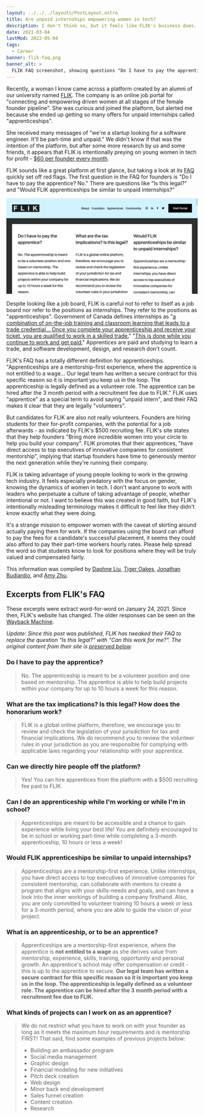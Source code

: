 ```yaml
---
layout: ../../../layouts/PostLayout.astro
title: Are unpaid internships empowering women in tech?
description: I don't think so, but it feels like FLIK's business does.
date: 2021-03-04
lastMod: 2022-05-04
tags:
  - Career
banner: flik-faq.png
banner_alt: >
  FLIK FAQ screenshot, showing questions "Do I have to pay the apprentice?", "What are the tax implications? Is this legal?", and "Would FLIK apprenticeships be similar to unpaid internships?"
---
```


Recently, a woman I know came across a platform created by an alumni of our university named [FLIK](https://weareflik.com/). The company is an online job portal for "connecting and empowering driven women at all stages of the female founder pipeline". She was curious and joined the platform, but alerted me because she ended up getting so many offers for unpaid internships called "apprenticeships".

She received many messages of "we're a startup looking for a software engineer. It'll be part-time and unpaid." We didn't know if that was the intention of the platform, but after some more research by us and some friends, it appears that FLIK is intentionally preying on young women in tech for profit - [$60 per founder every month](https://weareflik.com/founders).

FLIK sounds like a great platform at first glance, but taking a look at its [FAQ](https://weareflik.com/faqs) quickly set off red flags. The first question in the FAQ for founders is "Do I have to pay the apprentice? No." There are questions like "Is this legal?" and "Would FLIK apprenticeships be similar to unpaid internships?"

![FLIK FAQ screenshot, showing questions "Do I have to pay the apprentice?", "What are the tax implications? Is this legal?", and "Would FLIK apprenticeships be similar to unpaid internships?"](flik-faq.png)

Despite looking like a job board, FLIK is careful not to refer to itself as a job board nor refer to the positions as internships. They refer to the positions as "apprenticeships". Government of Canada defines internships as "[a combination of on-the-job training and classroom learning that leads to a trade credential... Once you complete your apprenticeship and receive your ticket, you are qualified to work in a skilled trade.](https://www.itabc.ca/about-apprentices/apprenticeship-basics)" "[This is done while you continue to work and get paid.](https://www.canada.ca/en/employment-social-development/services/apprentices/become-apprentice.html)" Apprentices are paid and studying to learn a trade, and software development, design, and research don't count.

FLIK's FAQ has a totally different definition for apprenticeships. "Apprenticeships are a mentorship-first experience, where the apprentice is not entitled to a wage... Our legal team has written a secure contract for this specific reason so it is important you keep us in the loop. The apprenticeship is legally defined as a volunteer role. The apprentice can be hired after the 3 month period with a recruitment fee due to FLIK." FLIK uses "apprentice" as a special term to avoid saying "unpaid intern", and their FAQ makes it clear that they are legally "volunteers".

But candidates for FLIK are also not really volunteers. Founders are hiring students for their for-profit companies, with the potential for a job afterwards - as indicated by FLIK's $500 recruiting fee. FLIK's site states that they help founders "Bring more incredible women into your circle to help you build your company". FLIK promotes that their apprentices, "have direct access to top executives of innovative companies for consistent mentorship", implying that startup founders have time to generously mentor the next generation while they're running their company.

FLIK is taking advantage of young people looking to work in the growing tech industry. It feels especially predatory with the focus on gender, knowing the dynamics of women in tech. I don't want anyone to work with leaders who perpetuate a culture of taking advantage of people, whether intentional or not. I want to believe this was created in good faith, but FLIK's intentionally misleading terminology makes it difficult to feel like they didn't know exactly what they were doing.

It's a strange mission to empower women with the caveat of skirting around actually paying them for work. If the companies using the board can afford to pay the fees for a candidate's successful placement, it seems they could also afford to pay their part-time workers hourly rates. Please help spread the word so that students know to look for positions where they will be truly valued and compensated fairly.

This information was compiled by [Daphne Liu](https://twitter.com/DevDaphne), [Tiger Oakes](https://twitter.com/Not_Woods), [Jonathan Budiardjo](https://github.com/Jopika), and [Amy Zhu](https://twitter.com/zhucchina).

## Excerpts from FLIK's FAQ

These excerpts were extract word-for-word on January 24, 2021. Since then, FLIK's website has changed. The older responses can be seen on the [Wayback Machine](http://web.archive.org/web/20210124074758/https://weareflik.com/faqs).

_Update: Since this post was published, FLIK has tweaked their FAQ to replace the question "Is this legal?" with "Can this work for me?". The original content from their site is [preserved below](#what-are-the-tax-implications-is-this-legal-how-does-the-honorarium-work)._

### Do I have to pay the apprentice?

> No. The apprenticeship is meant to be a volunteer position and one based on mentorship. The apprentice is able to help build projects within your company for up to 10 hours a week for this reason.

### What are the tax implications? Is this legal? How does the honorarium work?

> FLIK is a global online platform, therefore, we encourage you to review and check the legislation of your jurisdiction for tax and financial implications. We do recommend you to review the volunteer rules in your jurisdiction as you are responsible for complying with applicable laws regarding your relationship with your apprentice.

### Can we directly hire people off the platform?

> Yes! You can hire apprentices from the platform with a $500 recruiting fee paid to FLIK.

### Can I do an apprenticeship while I'm working or while I'm in school?

> Apprenticeships are meant to be accessible and a chance to gain experience while living your best life! You are definitely encouraged to be in school or working part-time while completing a 3-month apprenticeship, 10 hours or less a week!

### Would FLIK apprenticeships be similar to unpaid internships?

> Apprenticeships are a mentorship-first experience. Unlike internships, you have direct access to top executives of innovative companies for consistent mentorship, can collaborate with mentors to create a program that aligns with your skills-needs and goals, and can have a look into the inner workings of building a company firsthand. Also, you are only committed to volunteer training 10 hours a week or less for a 3-month period, where you are able to guide the vision of your project.

### What is an apprenticeship, or to be an apprentice?

> Apprenticeships are a mentorship-first experience, where the apprentice is **not entitled to a wage** as she derives value from mentorship, experience, skills, training, opportunity and personal growth. An apprentice's school may offer compensation or credit - this is up to the apprentice to secure. **Our legal team has written a secure contract for this specific reason so it is important you keep us in the loop. The apprenticeship is legally defined as a volunteer role. The apprentice can be hired after the 3 month period with a recruitment fee due to FLIK.**

### What kinds of projects can I work on as an apprentice?

> We do not restrict what you have to work on with your founder as long as it meets the maximum hour requirements and is mentorship FIRST! That said, find some examples of previous projects below:
>
> - Building an ambassador program
> - Social media management
> - Graphic design
> - Financial modeling for new initiatives
> - Pitch deck creation
> - Web design
> - Minor back end development
> - Sales funnel creation
> - Content creation
> - Research
